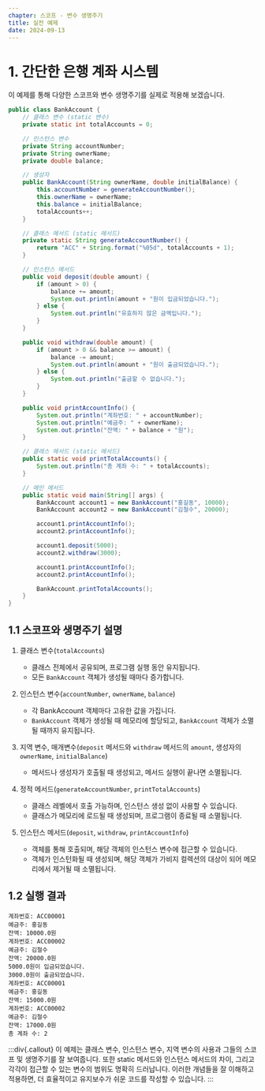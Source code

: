 ```yaml
---
chapter: 스코프 - 변수 생명주기
title: 실전 예제
date: 2024-09-13
---
```

# 1. 간단한 은행 계좌 시스템
이 예제를 통해 다양한 스코프와 변수 생명주기를 실제로 적용해 보겠습니다.
```java
public class BankAccount {
    // 클래스 변수 (static 변수)
    private static int totalAccounts = 0;

    // 인스턴스 변수
    private String accountNumber;
    private String ownerName;
    private double balance;

    // 생성자
    public BankAccount(String ownerName, double initialBalance) {
        this.accountNumber = generateAccountNumber();
        this.ownerName = ownerName;
        this.balance = initialBalance;
        totalAccounts++;
    }

    // 클래스 메서드 (static 메서드)
    private static String generateAccountNumber() {
        return "ACC" + String.format("%05d", totalAccounts + 1);
    }

    // 인스턴스 메서드
    public void deposit(double amount) {
        if (amount > 0) {
            balance += amount;
            System.out.println(amount + "원이 입금되었습니다.");
        } else {
            System.out.println("유효하지 않은 금액입니다.");
        }
    }

    public void withdraw(double amount) {
        if (amount > 0 && balance >= amount) {
            balance -= amount;
            System.out.println(amount + "원이 출금되었습니다.");
        } else {
            System.out.println("출금할 수 없습니다.");
        }
    }

    public void printAccountInfo() {
        System.out.println("계좌번호: " + accountNumber);
        System.out.println("예금주: " + ownerName);
        System.out.println("잔액: " + balance + "원");
    }

    // 클래스 메서드 (static 메서드)
    public static void printTotalAccounts() {
        System.out.println("총 계좌 수: " + totalAccounts);
    }

    // 메인 메서드
    public static void main(String[] args) {
        BankAccount account1 = new BankAccount("홍길동", 10000);
        BankAccount account2 = new BankAccount("김철수", 20000);

        account1.printAccountInfo();
        account2.printAccountInfo();

        account1.deposit(5000);
        account2.withdraw(3000);

        account1.printAccountInfo();
        account2.printAccountInfo();

        BankAccount.printTotalAccounts();
    }
}
```

## 1.1 스코프와 생명주기 설명
1. 클래스 변수(`totalAccounts`)
    - 클래스 전체에서 공유되며, 프로그램 실행 동안 유지됩니다.
    - 모든 `BankAccount` 객체가 생성될 때마다 증가합니다.

2. 인스턴스 변수(`accountNumber`, `ownerName`, `balance`)
    - 각 BankAccount 객체마다 고유한 값을 가집니다.
    - `BankAccount` 객체가 생성될 때 메모리에 할당되고, `BankAccount` 객체가 소멸될 때까지 유지됩니다.

3. 지역 변수, 매개변수(`deposit` 메서드와 `withdraw` 메서드의 `amount`, 생성자의 `ownerName`, `initialBalance`)
    - 메서드나 생성자가 호출될 때 생성되고, 메서드 실행이 끝나면 소멸됩니다.

4. 정적 메서드(`generateAccountNumber`, `printTotalAccounts`)
    - 클래스 레벨에서 호출 가능하며, 인스턴스 생성 없이 사용할 수 있습니다.
    - 클래스가 메모리에 로드될 때 생성되며, 프로그램이 종료될 때 소멸됩니다.

5. 인스턴스 메서드(`deposit`, `withdraw`, `printAccountInfo`)
    - 객체를 통해 호출되며, 해당 객체의 인스턴스 변수에 접근할 수 있습니다.
    - 객체가 인스턴화될 때 생성되며, 해당 객체가 가비지 컬렉션의 대상이 되어 메모리에서 제거될 때 소멸됩니다.



## 1.2 실행 결과
```
계좌번호: ACC00001
예금주: 홍길동
잔액: 10000.0원
계좌번호: ACC00002
예금주: 김철수
잔액: 20000.0원
5000.0원이 입금되었습니다.
3000.0원이 출금되었습니다.
계좌번호: ACC00001
예금주: 홍길동
잔액: 15000.0원
계좌번호: ACC00002
예금주: 김철수
잔액: 17000.0원
총 계좌 수: 2
```

:::div{.callout}
이 예제는 클래스 변수, 인스턴스 변수, 지역 변수의 사용과 그들의 스코프 및 생명주기를 잘 보여줍니다. 또한 static 메서드와 인스턴스 메서드의 차이, 그리고 각각이 접근할 수 있는 변수의 범위도 명확히 드러납니다. 이러한 개념들을 잘 이해하고 적용하면, 더 효율적이고 유지보수가 쉬운 코드를 작성할 수 있습니다.
:::